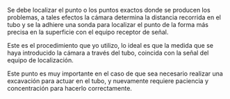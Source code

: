 Se debe localizar el punto o los puntos exactos donde se producen los problemas, a tales efectos la cámara determina la distancia recorrida en el tubo y se la adhiere una sonda para localizar el punto de la forma más precisa en la superficie con el equipo receptor de señal.

Este es el procedimiento que yo utilizo, lo ideal es que la medida que se haya introducido la cámara a través del tubo, coincida con la señal del equipo de localización.

Este punto es muy importante en el caso de que sea necesario realizar una excavación para actuar en el tubo, y nuevamente requiere paciencia y concentración para hacerlo correctamente.

